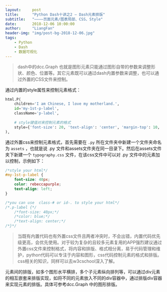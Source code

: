 ```yaml
---
layout:     post
title:      "Python Dash十讲之2 — Dash元素排版"
subtitle:   "————页面元素/图表局部、CSS、Style"
date:       2018-12-06 10:00:00
author:     "LiangFan"
header-img: "img/post-bg-2018-12-06.jpg"
tags:
    - Python
    - Dash
    - 数据可视化
---
```



> dash中的dcc.Graph 也就是图形元素只能通过图形自带的参数来调整形状、颜色、位置等。其它元素既可以通过dash内置参数来调整，也可以通过外置的CSS文件来控制。

通过内置的style属性来控制元素格式：

```python
html.P(
    children='I am Chinese, I love my motherland.',
    id='my-1st-p-label',
    className='p-label',
    
    # style键值对来控制元素的格式
    style={'font-size': 20, 'text-align': 'center', 'margin-top': 10, 'color': 'red'}
),
```


通过外置css来控制元素格式，首先需要在 `.py` 所在文件夹中新建一个文件夹命名为 `assets` ，也就是说 .py 文件和assets文件夹在同一目录下。然后在assets文件夹下新建一个 `typography.css` 文件，在该css文件中可以对 .py 文件中的元素加以控制，示例如下：

```css
/*style your html*/
#my-1st-p-label {
    font-size: 40px;
    color: rebeccapurple;
    text-align: left;
}

/*you can use  class-# or id-. to style your html*/
/*.p-label {*/
    /*font-size: 40px;*/
    /*color: blue;*/
    /*text-align: center;*/
/*}*/
```


> 当既有内置代码也有外置css文件且两者冲突时，不会出错，内置代码优先级更高，会优先使用。对于较为复杂的且较多元素复用的APP强烈建议通过外置css文件来控制格式，将内容和排版、格式相分离，易于代码管理和维护，python代码可以专注于内容和图形，css代码控制元素的格式和排版。css相关的知识，同样可以去w3cschool深入了解。


元素间的排版，如多个图形水平横排，多个子元素纵向排列等，可以通过div元素的相互嵌套来排版实现，如将不同的元素放入不同的div容器中，通过排版div容器来实现元素的排版。具体可参考dcc.Graph 中的图形排版。


